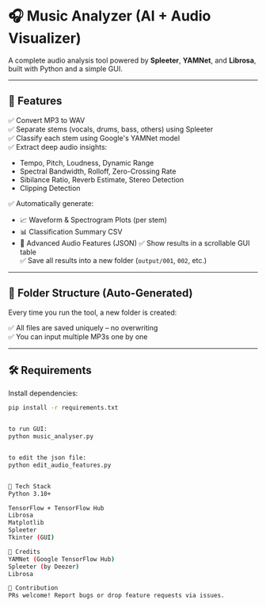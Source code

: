 # 🎧 Music Analyzer (AI + Audio Visualizer)

A complete audio analysis tool powered by **Spleeter**, **YAMNet**, and **Librosa**, built with Python and a simple GUI.

---

## 🚀 Features

✅ Convert MP3 to WAV  
✅ Separate stems (vocals, drums, bass, others) using Spleeter  
✅ Classify each stem using Google's YAMNet model  
✅ Extract deep audio insights:
- Tempo, Pitch, Loudness, Dynamic Range
- Spectral Bandwidth, Rolloff, Zero-Crossing Rate
- Sibilance Ratio, Reverb Estimate, Stereo Detection
- Clipping Detection

✅ Automatically generate:
- 📈 Waveform & Spectrogram Plots (per stem)
- 📊 Classification Summary CSV
- 📑 Advanced Audio Features (JSON)
✅ Show results in a scrollable GUI table  
✅ Save all results into a new folder (`output/001`, `002`, etc.)

---

## 📁 Folder Structure (Auto-Generated)

Every time you run the tool, a new folder is created:


✅ All files are saved uniquely – no overwriting  
✅ You can input multiple MP3s one by one

---

## 🛠️ Requirements

Install dependencies:

```bash
pip install -r requirements.txt


to run GUI:
python music_analyser.py


to edit the json file:
python edit_audio_features.py


🤖 Tech Stack
Python 3.10+

TensorFlow + TensorFlow Hub
Librosa
Matplotlib
Spleeter
Tkinter (GUI)

🧠 Credits
YAMNet (Google TensorFlow Hub)
Spleeter (by Deezer)
Librosa

🙌 Contribution
PRs welcome! Report bugs or drop feature requests via issues.